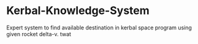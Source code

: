 # Kerbal-Knowledge-System
Expert system to find available destination in kerbal space program using given rocket delta-v.
twat
